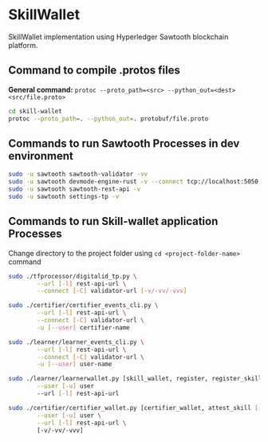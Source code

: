 # SkillWallet
SkillWallet implementation using Hyperledger Sawtooth blockchain platform.

## Command to compile .protos files
**General command:** ```protoc --proto_path=<src> --python_out=<dest> <src/file.proto>```
```bash
cd skill-wallet
protoc --proto_path=. --python_out=. protobuf/file.proto
```
## Commands to run Sawtooth Processes in dev environment
```bash
sudo -u sawtooth sawtooth-validator -vv
sudo -u sawtooth devmode-engine-rust -v --connect tcp://localhost:5050
sudo -u sawtooth sawtooth-rest-api -v
sudo -u sawtooth settings-tp -v
```

## Commands to run Skill-wallet application Processes
Change directory to the project folder using `cd <project-folder-name>` command
```bash
sudo ./tfprocessor/digitalid_tp.py \
        --url [-l] rest-api-url \
        --connect [-C] validator-url [-v/-vv/-vvv]

sudo ./certifier/certifier_events_cli.py \
        --url [-l] rest-api-url \
        --connect [-C] validator-url \
        -u [--user] certifier-name

sudo ./learner/learner_events_cli.py \
        --url [-l] rest-api-url \
        --connect [-C] validator-url \
        -u [--user] user-name

sudo ./learner/learnerwallet.py [skill_wallet, register, register_skill, display] \
        --user [-u] user 
        --url [-l] rest-api-url

sudo ./certifier/certifier_wallet.py [certifier_wallet, attest_skill [-t] request_transaction_id] \
        --user [-u] user \
        --url [-l] rest-api-url \ 
        [-v/-vv/-vvv]
```                                    


